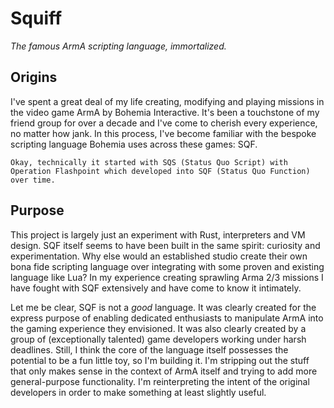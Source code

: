 # Squiff
*The famous ArmA scripting language, immortalized.*

## Origins
I've spent a great deal of my life creating, modifying and playing missions in the video game ArmA by Bohemia Interactive. It's been a touchstone of my friend group for over a decade and I've come to cherish every experience, no matter how jank. In this process, I've become familiar with the bespoke scripting language Bohemia uses across these games: SQF. 

```admonish info 
Okay, technically it started with SQS (Status Quo Script) with Operation Flashpoint which developed into SQF (Status Quo Function) over time.
```

## Purpose
This project is largely just an experiment with Rust, interpreters and VM design. SQF itself seems to have been built in the same spirit: curiosity and experimentation. Why else would an established studio create their own bona fide scripting language over integrating with some proven and existing language like Lua? 
In my experience creating sprawling Arma 2/3 missions I have fought with SQF extensively and have come to know it intimately. 

Let me be clear, SQF is not a *good* language. It was clearly created for the express purpose of enabling dedicated enthusiasts to manipulate ArmA into the gaming experience they envisioned. It was also clearly created by a group of (exceptionally talented) game developers working under harsh deadlines. Still, I think the core of the language itself possesses the potential to be a fun little toy, so I'm building it. I'm stripping out the stuff that only makes sense in the context of ArmA itself and trying to add more general-purpose functionality. I'm reinterpreting the intent of the original developers in order to make something at least slightly useful.